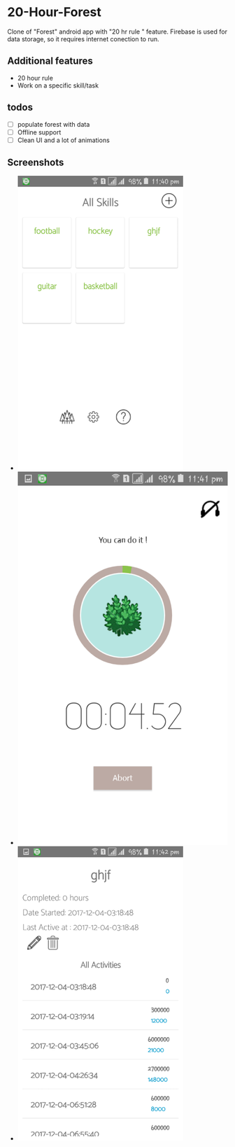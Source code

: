 # 20-Hour-Forest
Clone of "Forest" android app with "20 hr rule " feature. Firebase is used for data storage, so it requires internet conection to run.

## Additional features
- 20 hour rule
- Work on a specific skill/task

## todos
- [ ] populate forest with data
- [ ] Offline support
- [ ] Clean UI and a lot of animations

## Screenshots
- ![Alt text](/s1.png)
- ![Alt text](/s2.png)
- ![Alt text](/s3.png)

